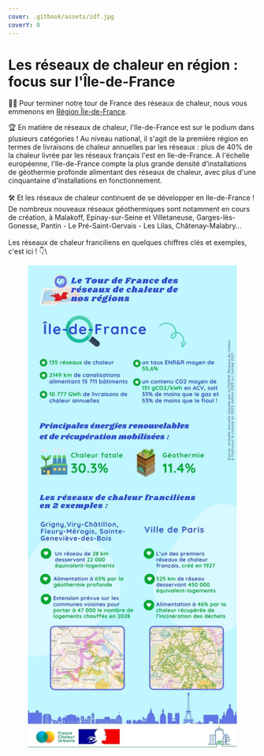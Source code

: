 ```yaml
---
cover: .gitbook/assets/idf.jpg
coverY: 0
---
```


# Les réseaux de chaleur en région : focus sur l'Île-de-France

🚴‍♂️ Pour terminer notre tour de France des réseaux de chaleur, nous vous emmenons en [Région Île-de-France](https://www.iledefrance.fr/).

🏆 En matière de réseaux de chaleur, l'Ile-de-France est sur le podium dans plusieurs catégories ! Au niveau national, il s'agit de la première région en termes de livraisons de chaleur annuelles par les réseaux : plus de 40% de la chaleur livrée par les réseaux français l'est en Ile-de-France. A l'échelle européenne, l'Ile-de-France compte la plus grande densité d'installations de géothermie profonde alimentant des réseaux de chaleur, avec plus d'une cinquantaine d'installations en fonctionnement.\
\
🛠 Et les réseaux de chaleur continuent de se développer en Ile-de-France ! De nombreux nouveaux réseaux géothermiques sont notamment en cours de création, à Malakoff, Epinay-sur-Seine et Villetaneuse, Garges-lès-Gonesse, Pantin - Le Pré-Saint-Gervais - Les Lilas, Châtenay-Malabry...\
\
Les réseaux de chaleur franciliens en quelques chiffres clés et exemples, c'est ici ! 👇\


<figure><img src=".gitbook/assets/FCU_iledefrance.jpg" alt=""><figcaption></figcaption></figure>
